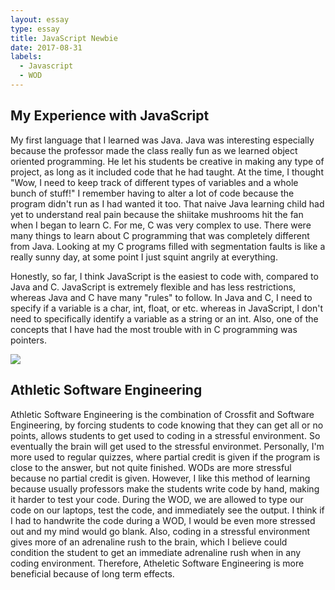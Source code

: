 ```yaml
---
layout: essay
type: essay
title: JavaScript Newbie
date: 2017-08-31
labels:
  - Javascript
  - WOD
---
```


## My Experience with JavaScript

   My first language that I learned was Java. Java was interesting especially because the professor made the class really fun as we learned object oriented programming. He let his students be creative in making any type of project, as long as it included code that he had taught. At the time, I thought "Wow, I need to keep track of different types of variables and a whole bunch of stuff!" I remember having to alter a lot of code because the program didn't run as I had wanted it too. That naive Java learning child had yet to understand real pain because the shiitake mushrooms hit the fan when I began to learn C. For me, C was very complex to use. There were many things to learn about C programming that was completely different from Java. Looking at my C programs filled with segmentation faults is like a really sunny day, at some point I just squint angrily at everything. 
        
  Honestly, so far, I think JavaScript is the easiest to code with, compared to Java and C. JavaScript is extremely flexible and has less restrictions, whereas Java and C have many "rules" to follow. In Java and C, I need to specify if a variable is a char, int, float, or etc. whereas in JavaScript, I don't need to specifically identify a variable as a string or an int. Also, one of the concepts that I have had the most trouble with in C programming was pointers. 

<img class = "ui large centered image" src = "../images/WOD.jpg">

## Athletic Software Engineering

  Athletic Software Engineering is the combination of Crossfit and Software Engineering, by forcing students to code knowing that they can get all or no points, allows students to get used to coding in a stressful environment. So eventually the brain will get used to the stressful environmet. Personally, I'm more used to regular quizzes, where partial credit is given if the program is close to the answer, but not quite finished. WODs are more stressful because no partial credit is given. However, I like this method of learning because usually professors make the students write code by hand, making it harder to test your code. During the WOD, we are allowed to type our code on our laptops, test the code, and immediately see the output. I think if I had to handwrite the code during a WOD, I would be even more stressed out and my mind would go blank. Also, coding in a stressful environment gives more of an adrenaline rush to the brain, which I believe could condition the student to get an immediate adrenaline rush when in any coding environment. Therefore, Atheletic Software Engineering is more beneficial because of long term effects.

